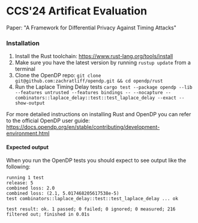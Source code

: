 # CCS'24 Artificat Evaluation

Paper: "A Framework for Differential Privacy Against Timing Attacks"

### Installation
1. Install the Rust toolchain: https://www.rust-lang.org/tools/install
2. Make sure you have the latest version by running `rustup update` from a terminal
3. Clone the OpenDP repo:
`git clone git@github.com:zachratliff/opendp.git && cd opendp/rust`
4. Run the Laplace Timing Delay tests
`cargo test --package opendp --lib --features untrusted --features bindings -- --nocapture -- combinators::laplace_delay::test::test_laplace_delay --exact --show-output`


For more detailed instructions on installing Rust and OpenDP you can refer to the official OpenDP user guide: https://docs.opendp.org/en/stable/contributing/development-environment.html

#### Expected output

When you run the OpenDP tests you should expect to see output like the following:
```
running 1 test
release: 5
combined loss: 2.0
combined loss: (2.1, 5.017468205617538e-5)
test combinators::laplace_delay::test::test_laplace_delay ... ok

test result: ok. 1 passed; 0 failed; 0 ignored; 0 measured; 216 filtered out; finished in 0.01s
```

